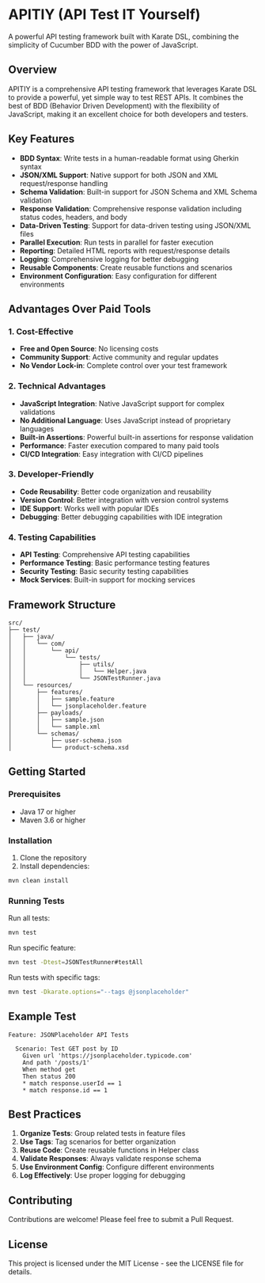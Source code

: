# APITIY (API Test IT Yourself)
A powerful API testing framework built with Karate DSL, combining the simplicity of Cucumber BDD with the power of JavaScript.

## Overview
APITIY is a comprehensive API testing framework that leverages Karate DSL to provide a powerful, yet simple way to test REST APIs. It combines the best of BDD (Behavior Driven Development) with the flexibility of JavaScript, making it an excellent choice for both developers and testers.

## Key Features
- **BDD Syntax**: Write tests in a human-readable format using Gherkin syntax
- **JSON/XML Support**: Native support for both JSON and XML request/response handling
- **Schema Validation**: Built-in support for JSON Schema and XML Schema validation
- **Response Validation**: Comprehensive response validation including status codes, headers, and body
- **Data-Driven Testing**: Support for data-driven testing using JSON/XML files
- **Parallel Execution**: Run tests in parallel for faster execution
- **Reporting**: Detailed HTML reports with request/response details
- **Logging**: Comprehensive logging for better debugging
- **Reusable Components**: Create reusable functions and scenarios
- **Environment Configuration**: Easy configuration for different environments

## Advantages Over Paid Tools

### 1. Cost-Effective
- **Free and Open Source**: No licensing costs
- **Community Support**: Active community and regular updates
- **No Vendor Lock-in**: Complete control over your test framework

### 2. Technical Advantages
- **JavaScript Integration**: Native JavaScript support for complex validations
- **No Additional Language**: Uses JavaScript instead of proprietary languages
- **Built-in Assertions**: Powerful built-in assertions for response validation
- **Performance**: Faster execution compared to many paid tools
- **CI/CD Integration**: Easy integration with CI/CD pipelines

### 3. Developer-Friendly
- **Code Reusability**: Better code organization and reusability
- **Version Control**: Better integration with version control systems
- **IDE Support**: Works well with popular IDEs
- **Debugging**: Better debugging capabilities with IDE integration

### 4. Testing Capabilities
- **API Testing**: Comprehensive API testing capabilities
- **Performance Testing**: Basic performance testing features
- **Security Testing**: Basic security testing capabilities
- **Mock Services**: Built-in support for mocking services

## Framework Structure
```
src/
├── test/
│   ├── java/
│   │   └── com/
│   │       └── api/
│   │           └── tests/
│   │               ├── utils/
│   │               │   └── Helper.java
│   │               └── JSONTestRunner.java
│   └── resources/
│       ├── features/
│       │   ├── sample.feature
│       │   └── jsonplaceholder.feature
│       ├── payloads/
│       │   ├── sample.json
│       │   └── sample.xml
│       └── schemas/
│           ├── user-schema.json
│           └── product-schema.xsd
```

## Getting Started

### Prerequisites
- Java 17 or higher
- Maven 3.6 or higher

### Installation
1. Clone the repository
2. Install dependencies:
```bash
mvn clean install
```

### Running Tests
Run all tests:
```bash
mvn test
```

Run specific feature:
```bash
mvn test -Dtest=JSONTestRunner#testAll
```

Run tests with specific tags:
```bash
mvn test -Dkarate.options="--tags @jsonplaceholder"
```

## Example Test
```gherkin
Feature: JSONPlaceholder API Tests

  Scenario: Test GET post by ID
    Given url 'https://jsonplaceholder.typicode.com'
    And path '/posts/1'
    When method get
    Then status 200
    * match response.userId == 1
    * match response.id == 1
```

## Best Practices
1. **Organize Tests**: Group related tests in feature files
2. **Use Tags**: Tag scenarios for better organization
3. **Reuse Code**: Create reusable functions in Helper class
4. **Validate Responses**: Always validate response schema
5. **Use Environment Config**: Configure different environments
6. **Log Effectively**: Use proper logging for debugging

## Contributing
Contributions are welcome! Please feel free to submit a Pull Request.

## License
This project is licensed under the MIT License - see the LICENSE file for details.
